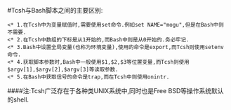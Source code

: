 #Tcsh与Bash脚本之间的主要区别:
    
    <* 1.在Tcsh中为变量赋值时,需要使用set命令.例如set NAME="mogu",但是在Bash中则不需要.                     
    <* 2.在Tcsh中数组的下标是从1开始的,而Bash中则是从0开始的.务必牢记.                      
    <* 3.Bash中设置全局变量(也称为环境变量),使用的命令是export,而Tcsh则使用setenv命令.                                
    <* 4.获取脚本参数时,Bash中一般使用$1,$2,$3等位置变量,而Tcsh则使用$argv[1],$argv[2],$argv[3]等读取参数.              
    <* 5.在Bash中获取信号的命令是trap,而在Tcsh中则使用onintr.                                        
####注:Tcsh广泛存在于各种类UNIX系统中,同时也是Free BSD等操作系统默认的shell.    
